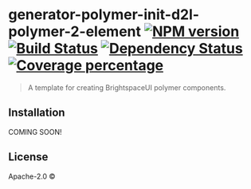 # generator-polymer-init-d2l-polymer-2-element [![NPM version][npm-image]][npm-url] [![Build Status][travis-image]][travis-url] [![Dependency Status][daviddm-image]][daviddm-url] [![Coverage percentage][coveralls-image]][coveralls-url]
> A template for creating BrightspaceUI polymer components.

## Installation

COMING SOON!

## License

Apache-2.0 ©


[npm-image]: https://badge.fury.io/js/generator-polymer-init-d2l-polymer-2-element.svg
[npm-url]: https://npmjs.org/package/generator-polymer-init-d2l-polymer-2-element
[travis-image]: https://travis-ci.org//generator-polymer-init-d2l-polymer-2-element.svg?branch=master
[travis-url]: https://travis-ci.org//generator-polymer-init-d2l-polymer-2-element
[daviddm-image]: https://david-dm.org//generator-polymer-init-d2l-polymer-2-element.svg?theme=shields.io
[daviddm-url]: https://david-dm.org//generator-polymer-init-d2l-polymer-2-element
[coveralls-image]: https://coveralls.io/repos//generator-polymer-init-d2l-polymer-2-element/badge.svg
[coveralls-url]: https://coveralls.io/r//generator-polymer-init-d2l-polymer-2-element
